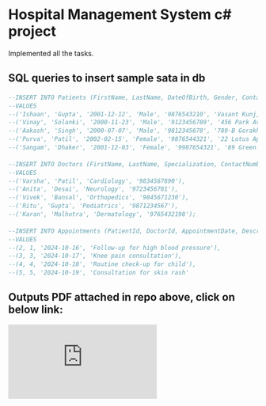 
# Hospital Management System c# project

Implemented all the tasks. 

## SQL queries to insert sample sata in db

```sql
--INSERT INTO Patients (FirstName, LastName, DateOfBirth, Gender, ContactNumber, Address)
--VALUES 
--('Ishaan', 'Gupta', '2001-12-12', 'Male', '9876543210', 'Vasant Kunj,New Delhi'),
--('Vinay', 'Solanki', '2000-11-23', 'Male', '9123456789', '456 Park Avenue, Pune'),
--('Aakash', 'Singh', '2000-07-07', 'Male', '9812345678', '789-B Gorakhpur, UP'),
--('Purva', 'Patil', '2002-02-15', 'Female', '9876544321', '22 Lotus Apartments, Pune'),
--('Sangam', 'Dhaker', '2001-12-03', 'Female', '9987654321', '89 Green Valley, Mumbai');

--INSERT INTO Doctors (FirstName, LastName, Specialization, ContactNumber)
--VALUES 
--('Varsha', 'Patil', 'Cardiology', '9834567890'),
--('Anita', 'Desai', 'Neurology', '9723456781'),
--('Vivek', 'Bansal', 'Orthopedics', '9845671230'),
--('Ritu', 'Gupta', 'Pediatrics', '9871234567'),
--('Karan', 'Malhotra', 'Dermatology', '9765432198');

--INSERT INTO Appointments (PatientId, DoctorId, AppointmentDate, Description)
--VALUES 
--(2, 1, '2024-10-16', 'Follow-up for high blood pressure'),
--(3, 3, '2024-10-17', 'Knee pain consultation'),
--(4, 4, '2024-10-18', 'Routine check-up for child'),
--(5, 5, '2024-10-19', 'Consultation for skin rash'
```


## Outputs PDF attached in repo above, click on below link: 
![Outputs](https://github.com/ishaangupta-YB/CodeChallenge/blob/main/C%23/outputs.pdf)
